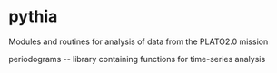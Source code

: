 # pythia
Modules and routines for analysis of data from the PLATO2.0 mission

periodograms -- library containing functions for time-series analysis
